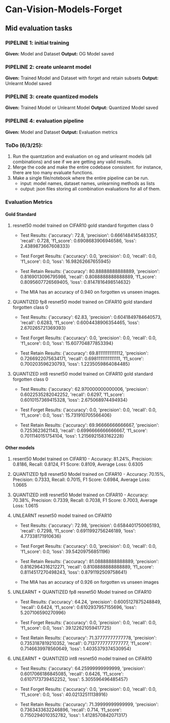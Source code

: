 # Can-Vision-Models-Forget

## Mid evaluation tasks

### PIPELINE 1: initial training
**Given:** Model and Dataset
**Output:** OG Model saved

### PIPELINE 2: create unlearnt model
**Given:** Trained Model and Dataset with forget and retain subsets
**Output:** Unlearnt Model saved

### PIPELINE 3: create quantized models
**Given:** Trained Model or Unlearnt Model
**Output:** Quantized Model saved

### PIPELINE 4: evaluation pipeline
**Given:** Model and Dataset
**Output:** Evaluation metrics

### ToDo (6/3/25):

1. Run the quantzation and evaluation on og and unlearnt models (all combinations) and see if we are getting any valid results.
2. Merge the code and make the entire codebase consistent. for instance, there are too many evaluate functions.
3. Make a single file/notebook where the entire pipeline can be run.
    - input: model names, dataset names, unlearning methods as lists
    - output: json files storing all combination evaluations for all of them.

### Evaluation Metrics

#### Gold Standard

1. resnet50 model trained on CIFAR10 gold standard forgotten class 0

    - Test Results: {'accuracy': 72.8, 'precision': 0.6661484145483357, 'recall': 0.728, 'f1_score': 0.6908683906946586, 'loss': 2.4389873667608333}

    - Test Forget Results: {'accuracy': 0.0, 'precision': 0.0, 'recall': 0.0, 'f1_score': 0.0, 'loss': 16.98262667655945}

    - Test Retain Results: {'accuracy': 80.88888888888889, 'precision': 0.8169013096795986, 'recall': 0.8088888888888889, 'f1_score': 0.8095607726569405, 'loss': 0.8147816498514632}

    - The MIA has an accuracy of 0.940 on forgotten vs unseen images.

2. QUANTIZED fp8 resnet50 model trained on CIFAR10 gold standard forgotten class 0

    - Test Results: {'accuracy': 62.83, 'precision': 0.6041849784640573, 'recall': 0.6283, 'f1_score': 0.6004438906354465, 'loss': 2.670265721369393}

    - Test Forget Results: {'accuracy': 0.0, 'precision': 0.0, 'recall': 0.0, 'f1_score': 0.0, 'loss': 15.607704877853394}

    - Test Retain Results: {'accuracy': 69.81111111111112, 'precision': 0.7266922075634171, 'recall': 0.6981111111111111, 'f1_score': 0.700203596230793, 'loss': 1.2235059864084485}

3. QUANTIZED int8 resnet50 model trained on CIFAR10 gold standard forgotten class 0

    - Test Results: {'accuracy': 62.970000000000006, 'precision': 0.6022535282042252, 'recall': 0.6297, 'f1_score': 0.6010157369415328, 'loss': 2.675068974494934}

    - Test Forget Results: {'accuracy': 0.0, 'precision': 0.0, 'recall': 0.0, 'f1_score': 0.0, 'loss': 15.731910705566406}

    - Test Retain Results: {'accuracy': 69.96666666666667, 'precision': 0.7253623621143, 'recall': 0.6996666666666667, 'f1_score': 0.7011140151754104, 'loss': 1.2156921583162228}

#### Other models

1. resent50 Model trained on CIFAR10 - Accuracy: 81.24%, Precision: 0.8186, Recall: 0.8124, F1 Score: 0.8109, Average Loss: 0.6305

2. QUANTIZED fp8 resnet50 Model trained on CIFAR10 - Accuracy: 70.15%, Precision: 0.7333, Recall: 0.7015, F1 Score: 0.6984, Average Loss: 1.0665

3. QUANTIZED int8 resnet50 Model trained on CIFAR10 - Accuracy: 70.38%, Precision: 0.7339, Recall: 0.7038, F1 Score: 0.7003, Average Loss: 1.0615

4. UNLEARNT resnet50 model trained on CIFAR10 
    - Test Results: {'accuracy': 72.98, 'precision': 0.6584401750065193, 'recall': 0.7298, 'f1_score': 0.6911992756246189, 'loss': 4.77338171910636}

    - Test Forget Results: {'accuracy': 0.0, 'precision': 0.0, 'recall': 0.0, 'f1_score': 0.0, 'loss': 39.54209756851196}

    - Test Retain Results: {'accuracy': 81.08888888888889, 'precision': 0.8162964316212271, 'recall': 0.8108888888888889, 'f1_score': 0.8114517270498243, 'loss': 0.8791192509758641}

    - The MIA has an accuracy of 0.926 on forgotten vs unseen images

5. UNLEARNT + QUANTIZED fp8 resnet50 Model trained on CIFAR10

    - Test Results: {'accuracy': 64.24, 'precision': 0.6005127875248849, 'recall': 0.6424, 'f1_score': 0.6102937957155696, 'loss': 5.207106590270996}

    - Test Forget Results: {'accuracy': 0.0, 'precision': 0.0, 'recall': 0.0, 'f1_score': 0.0, 'loss': 39.122621059417725}

    - Test Retain Results: {'accuracy': 71.37777777777778, 'precision': 0.7353187819210352, 'recall': 0.7137777777777777, 'f1_score': 0.7146639978560649, 'loss': 1.4035379374530954}

6. UNLEARNT + QUANTIZED int8 resnet50 model trained on CIFAR10 

    - Test Results: {'accuracy': 64.25999999999999, 'precision': 0.6017066186845085, 'recall': 0.6426, 'f1_score': 0.6107173739452252, 'loss': 5.305596496485457}

    - Test Forget Results: {'accuracy': 0.0, 'precision': 0.0, 'recall': 0.0, 'f1_score': 0.0, 'loss': 40.02132511138916}

    - Test Retain Results: {'accuracy': 71.39999999999999, 'precision': 0.7363433632246896, 'recall': 0.714, 'f1_score': 0.7150294010352782, 'loss': 1.4128570842071317}
